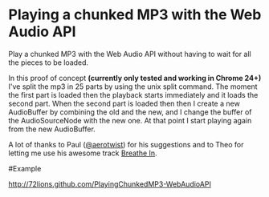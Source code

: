 Playing a chunked MP3 with the Web Audio API
=============================

Play a chunked MP3 with the Web Audio API without having to wait for all the pieces to be loaded.

In this proof of concept **(currently only tested and working in Chrome 24+)** I've split the mp3 in 25 parts by using the unix split command. The moment the first part is loaded then the playback starts immediately and it loads the second part.
When the second part is loaded then then I create a new AudioBuffer by combining the old and the new, and I change the buffer of the AudioSourceNode with the new one. At that point I start playing again from the new AudioBuffer.

A lot of thanks to Paul (<a href="http://twitter.com/aerotwist" title="Paul Lewis on Twitter" target="_blank">@aerotwist</a>) for his suggestions and to Theo for letting me use his awesome track <a href="https://soundcloud.com/theokouroumlis/breathe-in" title="Theo Kouroumlis - Breathe In" target="_blank">Breathe In</a>.

#Example

http://72lions.github.com/PlayingChunkedMP3-WebAudioAPI
